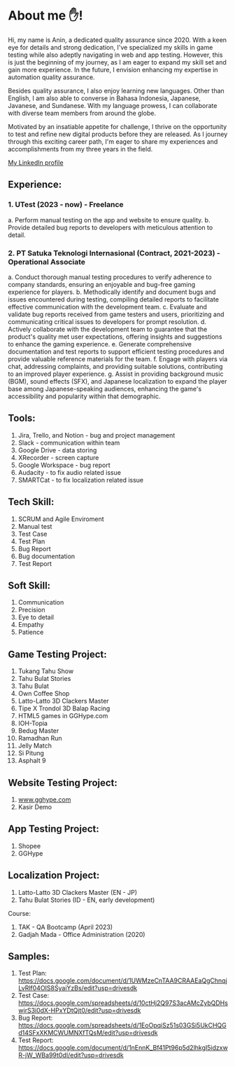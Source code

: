 # About me ✋!

Hi, my name is Anin, a dedicated quality assurance since 2020. With a keen eye for details and strong dedication, I've specialized my skills in game testing while also adeptly navigating in web and app testing. However, this is just the beginning of my journey, as I am eager to expand my skill set and gain more experience. In the future, I envision enhancing my expertise in automation quality assurance.

Besides quality assurance, I also enjoy learning new languages. Other than English, I am also able to converse in Bahasa Indonesia, Japanese, Javanese, and Sundanese. With my language prowess, I can collaborate with diverse team members from around the globe.

Motivated by an insatiable appetite for challenge, I thrive on the opportunity to test and refine new digital products before they are released. As I journey through this exciting career path, I'm eager to share my experiences and accomplishments from my three years in the field.


[My LinkedIn profile](https://www.linkedin.com/in/anindyaliesa19)

## Experience:
### 1. UTest (2023 - now) - Freelance
a. Perform manual testing on the app and website to ensure quality.
b. Provide detailed bug reports to developers with meticulous attention to detail.

### 2. PT Satuka Teknologi Internasional (Contract, 2021-2023) - Operational Associate
a. Conduct thorough manual testing procedures to verify adherence to company standards, ensuring an enjoyable and bug-free gaming experience for players.
b. Methodically identify and document bugs and issues encountered during testing, compiling detailed reports to facilitate effective communication with the development team.
c. Evaluate and validate bug reports received from game testers and users, prioritizing and communicating critical issues to developers for prompt resolution.
d. Actively collaborate with the development team to guarantee that the product's quality met user expectations, offering insights and suggestions to enhance the gaming experience.
e. Generate comprehensive documentation and test reports to support efficient testing procedures and provide valuable reference materials for the team.
f. Engage with players via chat, addressing complaints, and providing suitable solutions, contributing to an improved player experience. 
g. Assist in providing background music (BGM), sound effects (SFX), and Japanese localization to expand the player base among Japanese-speaking audiences, enhancing the game's accessibility and popularity within that demographic.

## Tools:
1. Jira, Trello, and Notion - bug and project management
2. Slack - communication within team
3. Google Drive - data storing
4. XRecorder - screen capture
5. Google Workspace - bug report
6. Audacity - to fix audio related issue
7. SMARTCat - to fix localization related issue

## Tech Skill:
1. SCRUM and Agile Enviroment
2. Manual test
3. Test Case
4. Test Plan
5. Bug Report
6. Bug documentation
7. Test Report

## Soft Skill:
1. Communication
2. Precision
3. Eye to detail
4. Empathy
5. Patience

## Game Testing Project:
1. Tukang Tahu Show
2. Tahu Bulat Stories
3. Tahu Bulat
4. Own Coffee Shop
5. Latto-Latto 3D Clackers Master
6. Tipe X Trondol 3D Balap Racing
7. HTML5 games in GGHype.com
8. IOH-Topia
9. Bedug Master
10. Ramadhan Run
11. Jelly Match
12. Si Pitung
13. Asphalt 9

## Website Testing Project:
1. www.gghype.com
2. Kasir Demo

## App Testing Project:
1. Shopee
2. GGHype

## Localization Project:
1. Latto-Latto 3D Clackers Master (EN - JP) 
2. Tahu Bulat Stories (ID - EN, early development) 

Course:
1. TAK - QA Bootcamp (April 2023) 
2. Gadjah Mada - Office Administration (2020) 

## Samples:
1. Test Plan: https://docs.google.com/document/d/1UWMzeCnTAA9CRAAEaQgChnqjLvRlf04OIS8SyaiYzBs/edit?usp=drivesdk
2. Test Case: https://docs.google.com/spreadsheets/d/10ctHj2Q97S3acAMcZybQDHswjrS3i0dX-HPxYDtQjt0/edit?usp=drivesdk
3. Bug Report: https://docs.google.com/spreadsheets/d/1EoOpqiSz51s03GSi5UkCHQGd14SFxXKMCWUMNXfTQsM/edit?usp=drivesdk
4. Test Report: https://docs.google.com/document/d/1nEnnK_Bf41Pt96p5d2lhkgI5idzxwR-jW_WBa99t0dI/edit?usp=drivesdk
